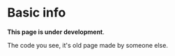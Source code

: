 # Basic info

**This page is under development**.

The code you see, it's old page made by someone else.
